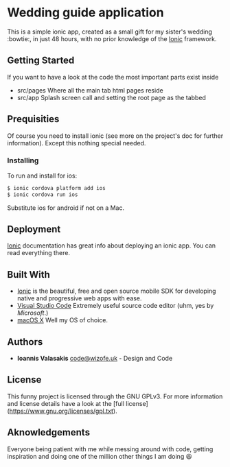 # Wedding guide application

This is a simple ionic app, created as a small gift for my sister's wedding :bowtie:, in just 48 hours, with no prior knowledge of the [Ionic](http://ionicframework.com/docs/) framework.

## Getting Started

If you want to have a look at the code the most important parts exist inside 

* src/pages Where all the main tab html pages reside
* src/app Splash screen call and setting the root page as the tabbed

## Prequisities

Of course you need to install ionic (see more on the project's doc for further information). Except this nothing special needed.

### Installing 

To run and install for ios:

```bash
$ ionic cordova platform add ios
$ ionic cordova run ios
```

Substitute ios for android if not on a Mac.

## Deployment 

[Ionic](https://docs.ionic.io/services/deploy/) documentation has great info about deploying an ionic app. You can read everything there.

## Built With
* [Ionic](http://ionicframework.com/) is the beautiful, free and open source mobile SDK for developing native and progressive web apps with ease.
* [Visual Studio Code](https://code.visualstudio.com/) Extremely useful source code editor (uhm, yes by *Microsoft*.)
* [macOS X](https://www.apple.com/macos/sierra/) Well my OS of choice. 

## Authors
* **Ioannis Valasakis** <code@wizofe.uk> - Design and Code

## License
This funny project is licensed through the GNU GPLv3. For more information and license details
have a look at the [full license] (https://www.gnu.org/licenses/gpl.txt).

## Aknowledgements
Everyone being patient with me while messing around with code, getting inspiration and doing
one of the million other things I am doing :satisfied: